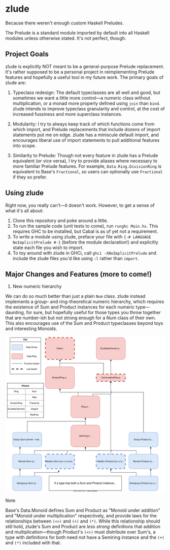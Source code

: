 # zlude

Because there weren't enough custom Haskell Preludes.

The Prelude is a standard module imported by default into all Haskell modules unless otherwise stated. It's not perfect, though.

## Project Goals

zlude is explicitly NOT meant to be a general-purpose Prelude replacement. It's rather supposed to be a personal project in reimplementing Prelude features and hopefully a useful tool in my future work. The primary goals of zlude are:

1. Typeclass redesign: The default typeclasses are all well and good, but sometimes we want a little more control—a numeric class without multiplication, or a monad more properly defined using `join` than `bind`. zlude intends to improve typeclass granularity and control, at the cost of increased fussiness and more superclass instances.

2. Modularity: I try to always keep track of which functions come from which import, and Prelude replacements that include dozens of import statements put me on edge. zlude has a miniscule default import, and encourages liberal use of import statements to pull additional features into scope.

3. Similarity to Prelude: Though not every feature in zlude has a Prelude equivalent (or vice versa), I try to provide aliases where necessary to more familiar Prelude features. For example, `Data.Ring.DivisionRing` is equivalent to Base's `Fractional`, so users can optionally use `Fractional` if they so prefer.

## Using zlude

Right now, you really can't—it doesn't work. However, to get a sense of what it's all about:

1. Clone this repository and poke around a little.
2. To run the sample code (unit tests to come), run `runghc Main.hs`. This requires GHC to be installed, but Cabal is as of yet not a requirement.
3. To write a module using zlude, preface your file with `{-# LANGUAGE NoImplicitPrelude #-}` (before the module declaration!) and explicitly state each file you wish to import.
4. To toy around with zlude in GHCi, call `ghci -XNoImplicitPrelude` and include the zlude files you'd like using `:l` rather than `import`.

## Major Changes and Features (more to come!)

1. New numeric hierarchy

We can do so much better than just a plain `Num` class. zlude instead implements a group- and ring-theoretical numeric hierarchy, which requires the existence of Sum and Product instances for each numeric type—daunting, for sure, but hopefully useful for those types you throw together that are number-ish but not strong enough for a Num class of their own. This also encourages use of the Sum and Product typeclasses beyond toys and interesting Monoids.

![The numeric hierarchy, which begins with double branches of Semigroup-Monoid-Group for both Sum and Product, combines at Semiring and Ring, and continues into DivisionRing, EuclideanDomain, and Field.](./docs/numeric_hierarchy.svg)

> [!NOTE]
> Base's Data.Monoid defines Sum and Product as "Monoid under addition" and "Monoid under multiplication" respectively, and provide laws for the relationships between `(<>)` and `(+)` and `(*)`. While this relationship should still hold, zlude's Sum and Product are *less strong* definitions that addition and multiplication—though Product's `(<>)` must distribute over Sum's, a type with definitions for both need not have a Semiring instance and the `(+)` and `(*)` included with that.
